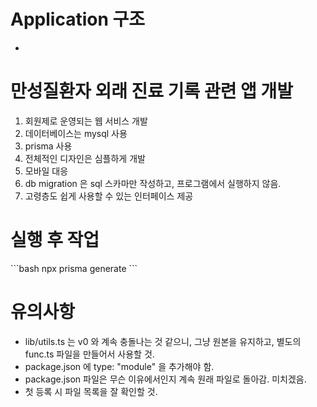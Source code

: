 # Application 구조
-  
# 만성질환자 외래 진료 기록 관련 앱 개발
1. 회원제로 운영되는 웹 서비스 개발
2. 데이터베이스는 mysql 사용
3. prisma 사용
4. 전체적인 디자인은 심플하게 개발
5. 모바일 대응
6. db migration 은 sql 스카마만 작성하고, 프로그램에서 실행하지 않음.
7. 고령층도 쉽게 사용할 수 있는 인터페이스 제공 


# 실행 후 작업
\`\`\`bash
npx prisma generate
\`\`\`

# 유의사항
- lib/utils.ts 는 v0 와 계속 충돌나는 것 같으니, 그냥 원본을 유지하고, 별도의 func.ts 파일을 만들어서 사용할 것.
- package.json 에 type: "module" 을 추가해야 함.
- package.json 파일은 무슨 이유에서인지 계속 원래 파일로 돌아감. 미치겠음.
- 첫 등록 시 파일 목록을 잘 확인할 것.
